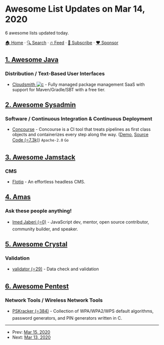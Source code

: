# Awesome List Updates on Mar 14, 2020

6 awesome lists updated today.

[🏠 Home](/README.md) · [🔍 Search](https://www.trackawesomelist.com/search/) · [🔥 Feed](https://www.trackawesomelist.com/rss.xml) · [📮 Subscribe](https://trackawesomelist.us17.list-manage.com/subscribe?u=d2f0117aa829c83a63ec63c2f&id=36a103854c) · [❤️  Sponsor](https://github.com/sponsors/theowenyoung)



## [1. Awesome Java](/content/akullpp/awesome-java/README.md)

### Distribution / Text-Based User Interfaces

*   [Cloudsmith ![c](https://cdn.rawgit.com/akullpp/23246ca832bda82bb505230bf3538e2a/raw/d9bcdb769bf025292f9c6bc1290f01f1fcd1f864/commercial.svg)](https://cloudsmith.io) - Fully managed package management SaaS with support for Maven/Gradle/SBT with a free tier.

## [2. Awesome Sysadmin](/content/awesome-foss/awesome-sysadmin/README.md)

### Software / Continuous Integration & Continuous Deployment

*   [Concourse](https://concourse-ci.org/) - Concourse is a CI tool that treats pipelines as first class objects and containerizes every step along the way. ([Demo](https://ci.concourse-ci.org/), [Source Code (⭐7.3k)](https://github.com/concourse/concourse)) `Apache-2.0` `Go`

## [3. Awesome Jamstack](/content/automata/awesome-jamstack/README.md)

### CMS

*   [Flotiq](https://flotiq.com) - An effortless headless CMS.

## [4. Amas](/content/sindresorhus/amas/README.md)

### Ask these people anything!

*   [Imed Jaberi (⭐0)](https://github.com/3imed-jaberi/ama) - JavaScript dev, mentor, open source contributor, community builder, and speaker.

## [5. Awesome Crystal](/content/veelenga/awesome-crystal/README.md)

### Validation

*   [validator (⭐29)](https://github.com/Nicolab/crystal-validator) - Data check and validation

## [6. Awesome Pentest](/content/enaqx/awesome-pentest/README.md)

### Network Tools / Wireless Network Tools

*   [PSKracker (⭐384)](https://github.com/soxrok2212/PSKracker) - Collection of WPA/WPA2/WPS default algorithms, password generators, and PIN generators written in C.

---

- Prev: [Mar 15, 2020](/content/2020/03/15/README.md)
- Next: [Mar 13, 2020](/content/2020/03/13/README.md)